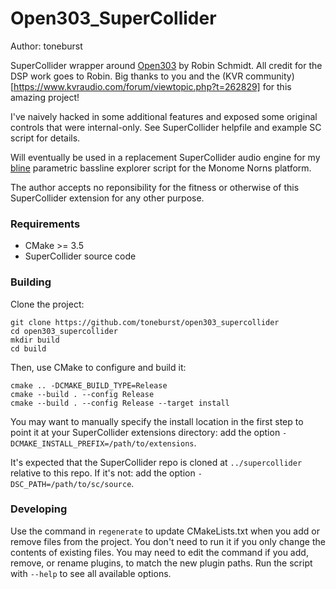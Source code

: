 # Open303_SuperCollider

Author: toneburst

SuperCollider wrapper around [Open303](https://github.com/toneburst/Open303/tree/main) by Robin Schmidt.
All credit for the DSP work goes to Robin. Big thanks to you and the (KVR community)[https://www.kvraudio.com/forum/viewtopic.php?t=262829] for this amazing project!

I've naively hacked in some additional features and exposed some original controls that were internal-only. See SuperCollider helpfile and example SC script for details.

Will eventually be used in a replacement SuperCollider audio engine for my [bline](https://github.com/toneburst/bline) parametric bassline explorer script for the Monome Norns platform.

The author accepts no reponsibility for the fitness or otherwise of this SuperCollider extension for any other purpose.

### Requirements

- CMake >= 3.5
- SuperCollider source code

### Building

Clone the project:

    git clone https://github.com/toneburst/open303_supercollider
    cd open303_supercollider
    mkdir build
    cd build

Then, use CMake to configure and build it:

    cmake .. -DCMAKE_BUILD_TYPE=Release
    cmake --build . --config Release
    cmake --build . --config Release --target install

You may want to manually specify the install location in the first step to point it at your
SuperCollider extensions directory: add the option `-DCMAKE_INSTALL_PREFIX=/path/to/extensions`.

It's expected that the SuperCollider repo is cloned at `../supercollider` relative to this repo. If
it's not: add the option `-DSC_PATH=/path/to/sc/source`.

### Developing

Use the command in `regenerate` to update CMakeLists.txt when you add or remove files from the
project. You don't need to run it if you only change the contents of existing files. You may need to
edit the command if you add, remove, or rename plugins, to match the new plugin paths. Run the
script with `--help` to see all available options.
